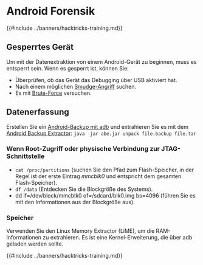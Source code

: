 # Android Forensik

{{#include ../banners/hacktricks-training.md}}

## Gesperrtes Gerät

Um mit der Datenextraktion von einem Android-Gerät zu beginnen, muss es entsperrt sein. Wenn es gesperrt ist, können Sie:

- Überprüfen, ob das Gerät das Debugging über USB aktiviert hat.
- Nach einem möglichen [Smudge-Angriff](https://www.usenix.org/legacy/event/woot10/tech/full_papers/Aviv.pdf) suchen.
- Es mit [Brute-Force](https://www.cultofmac.com/316532/this-brute-force-device-can-crack-any-iphones-pin-code/) versuchen.

## Datenerfassung

Erstellen Sie ein [Android-Backup mit adb](../mobile-pentesting/android-app-pentesting/adb-commands.md#backup) und extrahieren Sie es mit dem [Android Backup Extractor](https://sourceforge.net/projects/adbextractor/): `java -jar abe.jar unpack file.backup file.tar`

### Wenn Root-Zugriff oder physische Verbindung zur JTAG-Schnittstelle

- `cat /proc/partitions` (suchen Sie den Pfad zum Flash-Speicher, in der Regel ist der erste Eintrag _mmcblk0_ und entspricht dem gesamten Flash-Speicher).
- `df /data` (Entdecken Sie die Blockgröße des Systems).
- dd if=/dev/block/mmcblk0 of=/sdcard/blk0.img bs=4096 (führen Sie es mit den Informationen aus der Blockgröße aus).

### Speicher

Verwenden Sie den Linux Memory Extractor (LiME), um die RAM-Informationen zu extrahieren. Es ist eine Kernel-Erweiterung, die über adb geladen werden sollte.

{{#include ../banners/hacktricks-training.md}}
